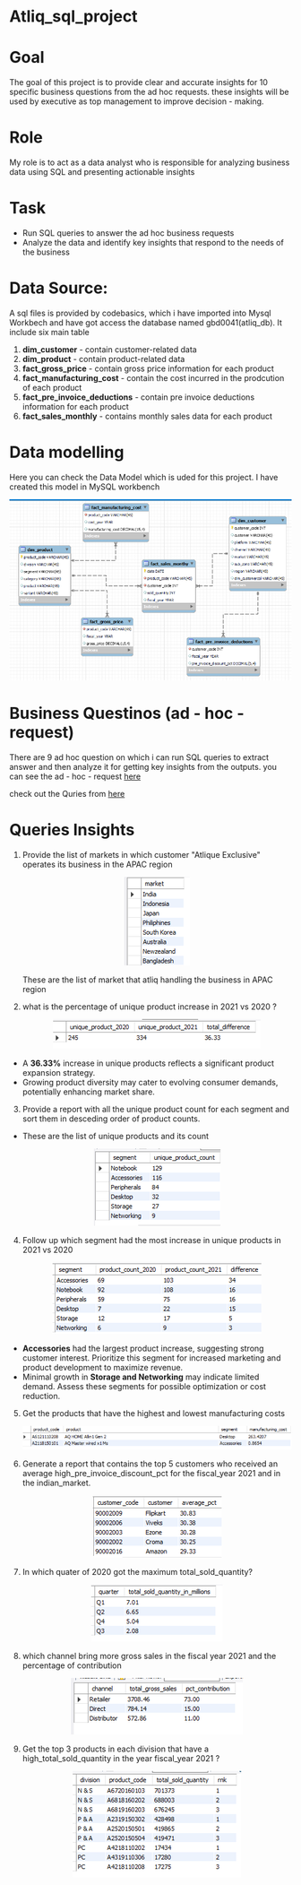 # Atliq_sql_project

# Goal 
The goal of this project is to provide clear and accurate insights for 10 specific business questions from the ad hoc requests. these insights will be used by executive as top management to 
improve decision - making.

# Role 
My role is to act as a data analyst who is responsible for analyzing business data using SQL and presenting actionable insights 

# Task 
- Run SQL queries to answer the ad hoc business requests
- Analyze the data and identify key insights that respond to the needs of the business

# Data Source:
A sql files is provided by codebasics, which i have imported into Mysql Workbech and have got access the database named gbd0041(atliq_db). It include six main table 
1. **dim_customer**                - contain customer-related data
2. **dim_product**                 - contain product-related data
3. **fact_gross_price**            - contain gross price information for each product
4. **fact_manufacturing_cost**     - contain the cost incurred in the prodcution of each product
5. **fact_pre_invoice_deductions** - contain pre invoice deductions information for each product
6. **fact_sales_monthly**          - contains monthly sales data for each product

# Data modelling
Here you can check the Data Model which is uded for this project. I have created this model in MySQL workbench

![datamodel](datamodel/atliq_datamodel.png)

# Business Questinos (ad - hoc - request) 
There are 9 ad hoc question on which i can run  SQL queries to extract answer and then analyze it for getting key insights from the outputs. 
you can see the ad - hoc - request [here](ad_hoc_request)

check out the Quries from [here](sql_queries/atliq_ad_hoc_queries.sql)

# Queries Insights 

1. Provide the list of markets in which customer "Atlique Exclusive" operates its business in the APAC region
   <p align="center"> 
     <img src = "sql_output/sql_1_output.png" alt="list of markets" /> 
   </p>
   These are the list of market that atliq handling the business in APAC region 

2. what is the percentage of unique product increase in 2021 vs 2020 ?
      <p align="center"> 
     <img src = "sql_output/sql_2_output.png" alt="list of markets" />
      </p>
- A **36.33%** increase in unique products reflects a significant product expansion strategy.
- Growing product diversity may cater to evolving consumer demands, potentially enhancing market share.

3. Provide a report with all the unique product count for each segment and sort them in desceding order of product counts.
- These are the list of unique products and its count 
     <p align="center"> 
     <img src = "sql_output/sql_3_output.png" alt="list of markets" />
      </p>
      
4. Follow up which segment had the most increase in unique products in 2021 vs 2020
   <p align="center"> 
     <img src = "sql_output/sql_4_output.png" alt="list of markets" />
      </p>
- **Accessories** had the largest product increase, suggesting strong customer interest. Prioritize this segment for increased marketing and product development to maximize revenue.
- Minimal growth in **Storage and Networking** may indicate limited demand. Assess these segments for possible optimization or cost reduction.

5. Get the products that have the highest and lowest manufacturing costs
   <p align="center"> 
     <img src = "sql_output/sql_5_output.png" alt="list of markets" />
      </p>
6. Generate a report that contains the top 5 customers who received an average high_pre_invoice_discount_pct for the fiscal_year 2021 and in the indian_market.
   <p align="center"> 
     <img src = "sql_output/sql_6_output.png" alt="list of markets" />
      </p>
7. In which quater of 2020 got the maximum total_sold_quantity?
   <p align="center"> 
     <img src = "sql_output/sql_7_output.png" alt="list of markets" />
      </p>
8. which channel bring more gross sales in the fiscal year 2021 and the percentage of contribution
   <p align="center"> 
     <img src = "sql_output/sql_8_output.png" alt="list of markets" />
      </p>
9. Get the top 3 products in each division that have a high_total_sold_quantity in the year fiscal_year 2021 ?
    <p align="center"> 
     <img src = "sql_output/sql_9_output.png" alt="list of markets" />
      </p>
